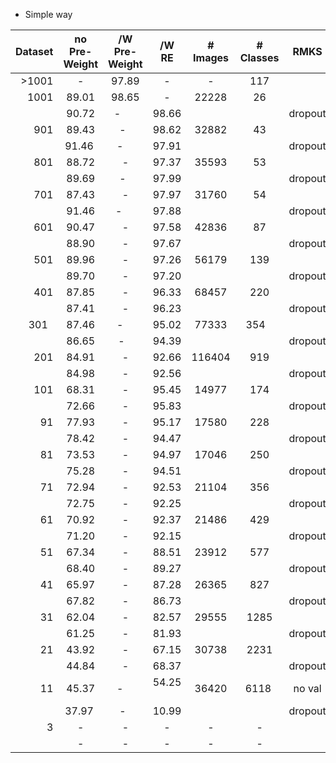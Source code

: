 * Simple way

| Dataset | no Pre-Weight | /W Pre-Weight | /W RE | # Images | # Classes | RMKS |
|------:|:------:|:------:|:------:|:------:|:------:|:------:|
| >1001 | -      | 97.89  | -      |-       | 117    ||
| 1001  | 89.01  | 98.65  | -      | 22228  | 26     || 
|       | 90.72  | -      | 98.66  |        |        |dropout| 
| 901   | 89.43  | -      | 98.62  | 32882  | 43     || 
|       | 91.46  | -      | 97.91  |        |        |dropout| 
| 801   | 88.72  | -      | 97.37  | 35593  | 53     || 
|       | 89.69  | -      | 97.99  |        |        |dropout| 
| 701   | 87.43  | -      | 97.97  | 31760  | 54     ||
|       | 91.46  | -      | 97.88  |        |        |dropout| 
| 601   | 90.47  | -      | 97.58  | 42836  | 87     || 
|       | 88.90  | -      | 97.67  |        |        |dropout| 
| 501   | 89.96  | -      | 97.26  | 56179  | 139    || 
|       | 89.70  | -      | 97.20  |        |        |dropout| 
| 401   | 87.85  | -      | 96.33  | 68457  | 220    || 
|       | 87.41  | -      | 96.23  |        |        |dropout| 
| 301   | 87.46  | -      | 95.02  | 77333  | 354    || 
|       | 86.65  | -      | 94.39  |        |        |dropout| 
| 201   | 84.91  | -      | 92.66  | 116404 | 919    || 
|       | 84.98  | -      | 92.56  |        |        |dropout| 
| 101   | 68.31  | -      | 95.45  | 14977  | 174    || 
|       | 72.66  | -      | 95.83  |        |        |dropout| 
|  91   | 77.93  | -      | 95.17  | 17580  | 228    || 
|       | 78.42  | -      | 94.47  |        |        |dropout| 
|  81   | 73.53  | -      | 94.97  | 17046  | 250    || 
|       | 75.28  | -      | 94.51  |        |        |dropout| 
|  71   | 72.94  | -      | 92.53  | 21104  | 356    || 
|       | 72.75  | -      | 92.25  |        |        |dropout| 
|  61   | 70.92  | -      | 92.37  | 21486  | 429    || 
|       | 71.20  | -      | 92.15  |        |        |dropout| 
|  51   | 67.34  | -      | 88.51  | 23912  | 577    || 
|       | 68.40  | -      | 89.27  |        |        |dropout| 
|  41   | 65.97  | -      | 87.28  | 26365  | 827    || 
|       | 67.82  | -      | 86.73  |        |        |dropout| 
|  31   | 62.04  | -      | 82.57  | 29555  | 1285   || 
|       | 61.25  | -      | 81.93  |        |        |dropout| 
|  21   | 43.92  | -      | 67.15  | 30738  | 2231   || 
|       | 44.84  | -      | 68.37  |        |        |dropout| 
|  11   | 45.37  | -      | 54.25  | 36420  | 6118   |no val| 
|       | 37.97  | -      | 10.99  |        |        |dropout| 
|   3   | -      | -      | -      | -      | -      || 
|       | -      | -      | -      | -      | -      || 

